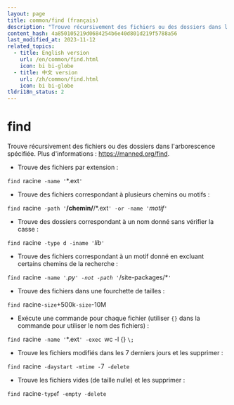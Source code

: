 ```yaml
---
layout: page
title: common/find (français)
description: "Trouve récursivement des fichiers ou des dossiers dans l'arborescence spécifiée."
content_hash: 4a850105219d0684254b6e40d801d219f5788a56
last_modified_at: 2023-11-12
related_topics:
  - title: English version
    url: /en/common/find.html
    icon: bi bi-globe
  - title: 中文 version
    url: /zh/common/find.html
    icon: bi bi-globe
tldri18n_status: 2
---
```

# find

Trouve récursivement des fichiers ou des dossiers dans l'arborescence spécifiée.
Plus d'informations : <https://manned.org/find>.

- Trouve des fichiers par extension :

`find `<span class="tldr-var badge badge-pill bg-dark-lm bg-white-dm text-white-lm text-dark-dm font-weight-bold">racine</span>` -name '`<span class="tldr-var badge badge-pill bg-dark-lm bg-white-dm text-white-lm text-dark-dm font-weight-bold">*.ext</span>`'`

- Trouve des fichiers correspondant à plusieurs chemins ou motifs :

`find `<span class="tldr-var badge badge-pill bg-dark-lm bg-white-dm text-white-lm text-dark-dm font-weight-bold">racine</span>` -path '`<span class="tldr-var badge badge-pill bg-dark-lm bg-white-dm text-white-lm text-dark-dm font-weight-bold">**/chemin/**/*.ext</span>`' -or -name '`<span class="tldr-var badge badge-pill bg-dark-lm bg-white-dm text-white-lm text-dark-dm font-weight-bold">*motif*</span>`'`

- Trouve des dossiers correspondant à un nom donné sans vérifier la casse :

`find `<span class="tldr-var badge badge-pill bg-dark-lm bg-white-dm text-white-lm text-dark-dm font-weight-bold">racine</span>` -type d -iname '`<span class="tldr-var badge badge-pill bg-dark-lm bg-white-dm text-white-lm text-dark-dm font-weight-bold">*lib*</span>`'`

- Trouve des fichiers correspondant à un motif donné en excluant certains chemins de la recherche :

`find `<span class="tldr-var badge badge-pill bg-dark-lm bg-white-dm text-white-lm text-dark-dm font-weight-bold">racine</span>` -name '`<span class="tldr-var badge badge-pill bg-dark-lm bg-white-dm text-white-lm text-dark-dm font-weight-bold">*.py</span>`' -not -path '`<span class="tldr-var badge badge-pill bg-dark-lm bg-white-dm text-white-lm text-dark-dm font-weight-bold">*/site-packages/*</span>`'`

- Trouve des fichiers dans une fourchette de tailles :

`find `<span class="tldr-var badge badge-pill bg-dark-lm bg-white-dm text-white-lm text-dark-dm font-weight-bold">racine</span>` -size `<span class="tldr-var badge badge-pill bg-dark-lm bg-white-dm text-white-lm text-dark-dm font-weight-bold">+500k</span>` -size `<span class="tldr-var badge badge-pill bg-dark-lm bg-white-dm text-white-lm text-dark-dm font-weight-bold">-10M</span>

- Exécute une commande pour chaque fichier (utiliser `{}` dans la commande pour utiliser le nom des fichiers) :

`find `<span class="tldr-var badge badge-pill bg-dark-lm bg-white-dm text-white-lm text-dark-dm font-weight-bold">racine</span>` -name '`<span class="tldr-var badge badge-pill bg-dark-lm bg-white-dm text-white-lm text-dark-dm font-weight-bold">*.ext</span>`' -exec `<span class="tldr-var badge badge-pill bg-dark-lm bg-white-dm text-white-lm text-dark-dm font-weight-bold">wc -l {} </span>`\;`

- Trouve les fichiers modifiés dans les 7 derniers jours et les supprimer :

`find `<span class="tldr-var badge badge-pill bg-dark-lm bg-white-dm text-white-lm text-dark-dm font-weight-bold">racine</span>` -daystart -mtime -`<span class="tldr-var badge badge-pill bg-dark-lm bg-white-dm text-white-lm text-dark-dm font-weight-bold">7</span>` -delete`

- Trouve les fichiers vides (de taille nulle) et les supprimer :

`find `<span class="tldr-var badge badge-pill bg-dark-lm bg-white-dm text-white-lm text-dark-dm font-weight-bold">racine</span>` -type `<span class="tldr-var badge badge-pill bg-dark-lm bg-white-dm text-white-lm text-dark-dm font-weight-bold">f</span>` -empty -delete`
